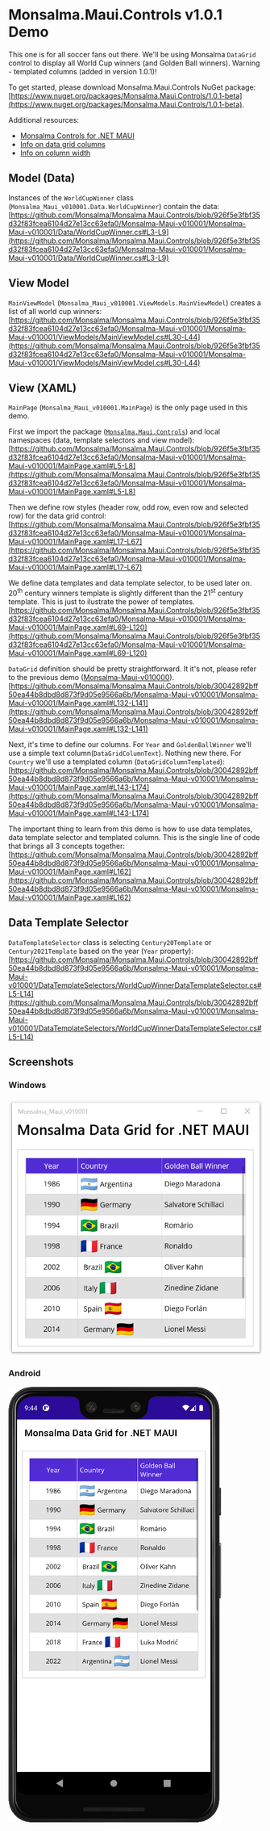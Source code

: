 # Monsalma.Maui.Controls v1.0.1 Demo

This one is for all soccer fans out there. We'll be using Monsalma `DataGrid` control to display all World Cup winners (and Golden Ball winners). Warning - templated columns (added in version 1.0.1)!

To get started, please download Monsalma.Maui.Controls NuGet package:
[https://www.nuget.org/packages/Monsalma.Maui.Controls/1.0.1-beta](https://www.nuget.org/packages/Monsalma.Maui.Controls/1.0.1-beta).

Additional resources:
+ [Monsalma Controls for .NET MAUI](https://monsalma.net/monsalma-controls-for-net-maui/)
+ [Info on data grid columns](https://monsalma.net/monsalma-controls-for-net-maui/monsalma-data-grid-for-net-maui-columns/)
+ [Info on column width](https://monsalma.net/monsalma-controls-for-net-maui/monsalma-data-grid-for-net-maui-column-width/)

## Model (Data)

Instances of the `WorldCupWinner` class (`Monsalma_Maui_v010001.Data.WorldCupWinner`) contain the data:
[https://github.com/Monsalma/Monsalma.Maui.Controls/blob/926f5e3fbf35d32f83fcea6104d27e13cc63efa0/Monsalma-Maui-v010001/Monsalma-Maui-v010001/Data/WorldCupWinner.cs#L3-L9](https://github.com/Monsalma/Monsalma.Maui.Controls/blob/926f5e3fbf35d32f83fcea6104d27e13cc63efa0/Monsalma-Maui-v010001/Monsalma-Maui-v010001/Data/WorldCupWinner.cs#L3-L9)

## View Model

`MainViewModel` (`Monsalma_Maui_v010001.ViewModels.MainViewModel`) creates a list of all world cup winners:
[https://github.com/Monsalma/Monsalma.Maui.Controls/blob/926f5e3fbf35d32f83fcea6104d27e13cc63efa0/Monsalma-Maui-v010001/Monsalma-Maui-v010001/ViewModels/MainViewModel.cs#L30-L44](https://github.com/Monsalma/Monsalma.Maui.Controls/blob/926f5e3fbf35d32f83fcea6104d27e13cc63efa0/Monsalma-Maui-v010001/Monsalma-Maui-v010001/ViewModels/MainViewModel.cs#L30-L44)

## View (XAML)

`MainPage` (`Monsalma_Maui_v010001.MainPage`) is the only page used in this demo.

First we import the package ([`Monsalma.Maui.Controls`](https://www.nuget.org/packages/Monsalma.Maui.Controls/1.0.1-beta)) and local namespaces (data, template selectors and view model):
[https://github.com/Monsalma/Monsalma.Maui.Controls/blob/926f5e3fbf35d32f83fcea6104d27e13cc63efa0/Monsalma-Maui-v010001/Monsalma-Maui-v010001/MainPage.xaml#L5-L8](https://github.com/Monsalma/Monsalma.Maui.Controls/blob/926f5e3fbf35d32f83fcea6104d27e13cc63efa0/Monsalma-Maui-v010001/Monsalma-Maui-v010001/MainPage.xaml#L5-L8)

Then we define row styles (header row, odd row, even row and selected row) for the data grid control:
[https://github.com/Monsalma/Monsalma.Maui.Controls/blob/926f5e3fbf35d32f83fcea6104d27e13cc63efa0/Monsalma-Maui-v010001/Monsalma-Maui-v010001/MainPage.xaml#L17-L67](https://github.com/Monsalma/Monsalma.Maui.Controls/blob/926f5e3fbf35d32f83fcea6104d27e13cc63efa0/Monsalma-Maui-v010001/Monsalma-Maui-v010001/MainPage.xaml#L17-L67)

We define data templates and data template selector, to be used later on. 20<sup>th</sup> century winners template is slightly different than the 21<sup>st</sup> century template. This is just to ilustrate the power of templates.
[https://github.com/Monsalma/Monsalma.Maui.Controls/blob/926f5e3fbf35d32f83fcea6104d27e13cc63efa0/Monsalma-Maui-v010001/Monsalma-Maui-v010001/MainPage.xaml#L69-L120](https://github.com/Monsalma/Monsalma.Maui.Controls/blob/926f5e3fbf35d32f83fcea6104d27e13cc63efa0/Monsalma-Maui-v010001/Monsalma-Maui-v010001/MainPage.xaml#L69-L120)

`DataGrid` definition should be pretty straightforward. It it's not, please refer to the previous demo ([Monsalma-Maui-v010000](/Monsalma-Maui-v010000#view-xaml)).
[https://github.com/Monsalma/Monsalma.Maui.Controls/blob/30042892bff50ea44b8dbd8d873f9d05e9566a6b/Monsalma-Maui-v010001/Monsalma-Maui-v010001/MainPage.xaml#L132-L141](https://github.com/Monsalma/Monsalma.Maui.Controls/blob/30042892bff50ea44b8dbd8d873f9d05e9566a6b/Monsalma-Maui-v010001/Monsalma-Maui-v010001/MainPage.xaml#L132-L141)

Next, it's time to define our columns. For `Year` and `GoldenBallWinner` we'll use a simple text column(`DataGridColumnText`). Nothing new there. For `Country` we'll use a templated column (`DataGridColumnTemplated`):
[https://github.com/Monsalma/Monsalma.Maui.Controls/blob/30042892bff50ea44b8dbd8d873f9d05e9566a6b/Monsalma-Maui-v010001/Monsalma-Maui-v010001/MainPage.xaml#L143-L174](https://github.com/Monsalma/Monsalma.Maui.Controls/blob/30042892bff50ea44b8dbd8d873f9d05e9566a6b/Monsalma-Maui-v010001/Monsalma-Maui-v010001/MainPage.xaml#L143-L174)

The important thing to learn from this demo is how to use data templates, data template selector and templated column. This is the single line of code that brings all 3 concepts together:
[https://github.com/Monsalma/Monsalma.Maui.Controls/blob/30042892bff50ea44b8dbd8d873f9d05e9566a6b/Monsalma-Maui-v010001/Monsalma-Maui-v010001/MainPage.xaml#L162](https://github.com/Monsalma/Monsalma.Maui.Controls/blob/30042892bff50ea44b8dbd8d873f9d05e9566a6b/Monsalma-Maui-v010001/Monsalma-Maui-v010001/MainPage.xaml#L162)

## Data Template Selector

`DataTemplateSelector` class is selecting `Century20Template` or `Century2021Template` based on the year (`Year` property):
[https://github.com/Monsalma/Monsalma.Maui.Controls/blob/30042892bff50ea44b8dbd8d873f9d05e9566a6b/Monsalma-Maui-v010001/Monsalma-Maui-v010001/DataTemplateSelectors/WorldCupWinnerDataTemplateSelector.cs#L5-L14](https://github.com/Monsalma/Monsalma.Maui.Controls/blob/30042892bff50ea44b8dbd8d873f9d05e9566a6b/Monsalma-Maui-v010001/Monsalma-Maui-v010001/DataTemplateSelectors/WorldCupWinnerDataTemplateSelector.cs#L5-L14)

## Screenshots

### Windows

![Monsalma Data Grid for .NET MAUI - Demo - Templated Columns - World Cup Winners - Windows](/Images/v010001_DataGrid_WorldCupWinners_Windows.png)

### Android

![Monsalma Data Grid for .NET MAUI - Demo - Templated Columns - World Cup Winners - Android](/Images/v010001_DataGrid_WorldCupWinners_Android.png)
